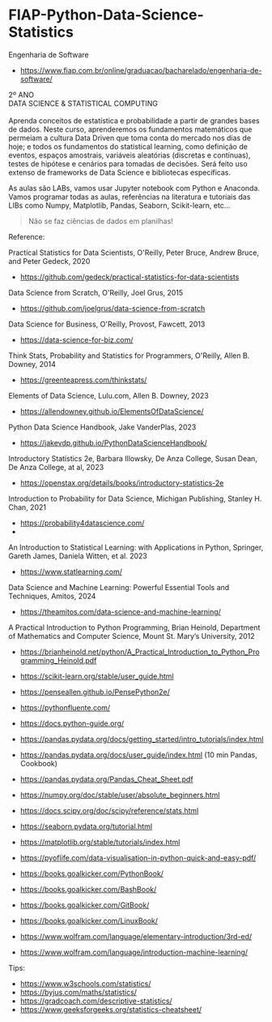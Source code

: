 # FIAP-Python-Data-Science-Statistics

Engenharia de Software

- https://www.fiap.com.br/online/graduacao/bacharelado/engenharia-de-software/

2º ANO<br>
DATA SCIENCE & STATISTICAL COMPUTING<br>
<br>
Aprenda conceitos de estatística e probabilidade a partir de grandes bases de dados. Neste curso, aprenderemos os fundamentos matemáticos que permeiam a cultura Data Driven que toma conta do mercado nos dias de hoje; e todos os fundamentos do statistical learning, como definição de eventos, espaços amostrais, variáveis aleatórias (discretas e contínuas), testes de hipótese e cenários para tomadas de decisões. Será feito uso extenso de frameworks de Data Science e bibliotecas específicas. 

As aulas são LABs, vamos usar Jupyter notebook com Python e Anaconda. Vamos programar todas as aulas, referências na literatura e tutoriais das LIBs como Numpy, Matplotlib, Pandas, Seaborn, Scikit-learn, etc...

> Não se faz ciências de dados em planilhas!

Reference:

Practical Statistics for Data Scientists, O'Reilly, Peter Bruce, Andrew Bruce, and Peter Gedeck, 2020<br>
- https://github.com/gedeck/practical-statistics-for-data-scientists

Data Science from Scratch, O'Reilly, Joel Grus, 2015<br>
- https://github.com/joelgrus/data-science-from-scratch

Data Science for Business, O'Reilly, Provost, Fawcett, 2013<br>
- https://data-science-for-biz.com/

Think Stats, Probability and Statistics for Programmers, O'Reilly, Allen B. Downey, 2014<br>
- https://greenteapress.com/thinkstats/

Elements of Data Science, Lulu.com, Allen B. Downey, 2023<br>
- https://allendowney.github.io/ElementsOfDataScience/

Python Data Science Handbook, Jake VanderPlas, 2023<br>
- https://jakevdp.github.io/PythonDataScienceHandbook/

Introductory Statistics 2e, Barbara Illowsky, De Anza College, Susan Dean, De Anza College, at al, 2023<br>  
- https://openstax.org/details/books/introductory-statistics-2e

Introduction to Probability for Data Science, Michigan Publishing, Stanley H. Chan, 2021<br>
- https://probability4datascience.com/
- 
An Introduction to Statistical Learning: with Applications in Python, Springer, Gareth James, Daniela Witten, et al. 2023<br>
- https://www.statlearning.com/

Data Science and Machine Learning: Powerful Essential Tools and Techniques, Amitos, 2024<br>
- https://theamitos.com/data-science-and-machine-learning/

A Practical Introduction to Python Programming, Brian Heinold, Department of Mathematics and Computer Science, Mount St. Mary’s University, 2012<br>
- https://brianheinold.net/python/A_Practical_Introduction_to_Python_Programming_Heinold.pdf
  
- https://scikit-learn.org/stable/user_guide.html
- https://penseallen.github.io/PensePython2e/
- https://pythonfluente.com/
- https://docs.python-guide.org/
- https://pandas.pydata.org/docs/getting_started/intro_tutorials/index.html
- https://pandas.pydata.org/docs/user_guide/index.html (10 min Pandas, Cookbook)
- https://pandas.pydata.org/Pandas_Cheat_Sheet.pdf
- https://numpy.org/doc/stable/user/absolute_beginners.html
- https://docs.scipy.org/doc/scipy/reference/stats.html
- https://seaborn.pydata.org/tutorial.html
- https://matplotlib.org/stable/tutorials/index.html
- https://pyoflife.com/data-visualisation-in-python-quick-and-easy-pdf/
- https://books.goalkicker.com/PythonBook/
- https://books.goalkicker.com/BashBook/
- https://books.goalkicker.com/GitBook/
- https://books.goalkicker.com/LinuxBook/
- https://www.wolfram.com/language/elementary-introduction/3rd-ed/
- https://www.wolfram.com/language/introduction-machine-learning/

Tips:

- https://www.w3schools.com/statistics/
- https://byjus.com/maths/statistics/
- https://gradcoach.com/descriptive-statistics/
- https://www.geeksforgeeks.org/statistics-cheatsheet/
